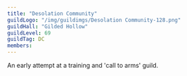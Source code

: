 ```yaml
---
title: "Desolation Community"
guildLogo: "/img/guildimgs/Desolation Community-128.png"
guildHall: "Gilded Hollow"
guildLevel: 69
guildTag: DC
members:
---
```

An early attempt at a training and 'call to arms' guild. 